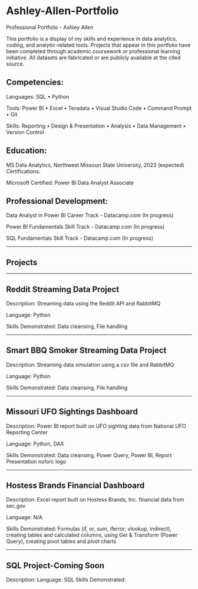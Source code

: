 # Ashley-Allen-Portfolio
Professional Portfolio - Ashley Allen

This portfolio is a display of my skills and experience in data analytics, coding, and analytic-related tools. Projects that appear in this portfolio have been completed through academic coursework or professional learning initiative. All datasets are fabricated or are publicly available at the cited source.

## Competencies:

Languages: SQL • Python 

Tools: Power BI • Excel • Teradata • Visual Studio Code • Command Prompt • Git

Skills: Reporting • Design & Presentation • Analysis • Data Management • Version Control

## Education:

MS Data Analytics, Northwest Missouri State University, 2023 (expected)
Certifications:

Microsoft Certified: Power BI Data Analyst Associate

## Professional Development:

Data Analyst in Power BI Career Track - Datacamp.com (In progress)

Power BI Fundamentals Skill Track - Datacamp.com (In progress)

SQL Fundamentals Skill Track - Datacamp.com (In progress)

***********************************************************************************************************************************************************************
## Projects
***********************************************************************************************************************************************************************
## Reddit Streaming Data Project

Description: Streaming data using the Reddit API and RabbitMQ 

Language: Python 

Skills Demonstrated: Data cleansing, File handling 

***********************************************************************************************************************************************************************
## Smart BBQ Smoker Streaming Data Project

Description: Streaming data simulation using a csv file and RabbitMQ

Language: Python

Skills Demonstrated: Data cleansing, File handling

***********************************************************************************************************************************************************************
## Missouri UFO Sightings Dashboard

Description: Power BI report built on UFO sighting data from National UFO Reporting Center

Language: Python, DAX

Skills Demonstrated: Data cleansing, Power Query, Power BI, Report Presentation
nuforc logo

***********************************************************************************************************************************************************************
## Hostess Brands Financial Dashboard

Description: Excel report built on Hostess Brands, Inc. financial data from sec.gov

Language: N/A

Skills Demonstrated: Formulas (if, or, sum, iferror, vlookup, indirect), creating tables and calculated columns, using Get & Transform (Power Query), creating pivot tables and pivot charts

***********************************************************************************************************************************************************************
## SQL Project-Coming Soon

Description:
Language: SQL
Skills Demonstrated:
